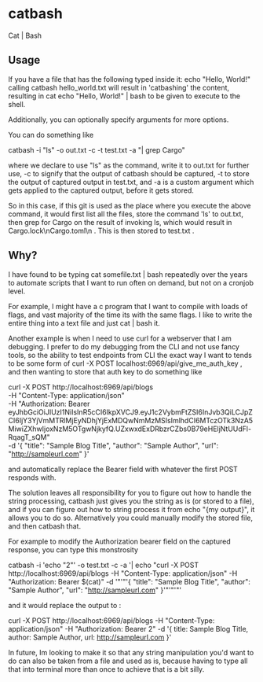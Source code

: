 # catbash
Cat | Bash

## Usage
If you have a file that has the following typed inside it: echo "Hello, World!" 
calling catbash hello_world.txt will result in 'catbashing' the content, resulting in cat echo "Hello, World!" | bash to be given to execute to the shell.

Additionally, you can optionally specify arguments for more options.

You can do something like

catbash -i "ls"  -o out.txt -c -t test.txt -a "| grep Cargo"

where we declare to use "ls" as the command, write it to out.txt for further use, -c to signify that the output of catbash should be captured, -t to store the output of captured output in test.txt, and -a is a custom argument which gets applied to the captured output, before it gets stored.

So in this case, if this git is used as the place where you execute the above command, it would first list all the files, store the command 'ls' to out.txt, then grep for Cargo on the result of invoking ls, which would result in Cargo.lock\nCargo.toml\n . This is then stored to test.txt .

## Why?
I have found to be typing cat somefile.txt | bash repeatedly over the years to automate scripts that I want to run often on demand, but not on a cronjob level.

For example, I might have a c program that I want to compile with loads of flags, and vast majority of the time its with the same flags. I like to write the entire thing into a text file and just cat | bash it.

Another example is when I need to use curl for a webserver that I am debugging. I prefer to do my debugging from the CLI and not use fancy tools, so the ability to test endpoints from CLI the exact way I want to tends to be some form of curl -X POST localhost:6969/api/give_me_auth_key , and then wanting to store that auth key to do something like

curl -X POST http://localhost:6969/api/blogs \
  -H "Content-Type: application/json" \
  -H "Authorization: Bearer eyJhbGciOiJIUzI1NiIsInR5cCI6IkpXVCJ9.eyJ1c2VybmFtZSI6InJvb3QiLCJpZCI6IjY3YjVmMTRlMjEyNDhjYjExMDQwNmMzMSIsImlhdCI6MTczOTk3NzA5MiwiZXhwIjoxNzM5OTgwNjkyfQ.UZxwxdExDRbzrCZbs0B79eHEljNtUUdFl-RqagT_sQM" \
  -d '{
    "title": "Sample Blog Title",
    "author": "Sample Author",
    "url": "http://sampleurl.com"
  }'

and automatically replace the Bearer field with whatever the first POST responds with.

The solution leaves all responsibility for you to figure out how to handle the string processing, catbash just gives you the string as is (or stored to a file), and if you can figure out how to string process it from echo "{my output}", it allows you to do so. Alternatively you could manually modify the stored file, and then catbash that.

For example to modify the Authorization bearer field on the captured response, you can type this monstrosity

catbash -i 'echo "2"' -o test.txt -c -a '| echo "curl -X POST http://localhost:6969/api/blogs   -H \"Content-Type: application/json\"   -H \"Authorization: Bearer $(cat)\"   -d '"'"'{ "title": "Sample Blog Title", "author": "Sample Author", "url": "http://sampleurl.com" }'"'"'"'

and it would replace the output to :

curl -X POST http://localhost:6969/api/blogs   -H "Content-Type: application/json"   -H "Authorization: Bearer 2"   -d '{ title: Sample Blog Title, author: Sample Author, url: http://sampleurl.com }'

In future, Im looking to make it so that any string manipulation you'd want to do can also be taken from a file and used as is, because having to type all that into terminal more than once to achieve that is a bit silly.
